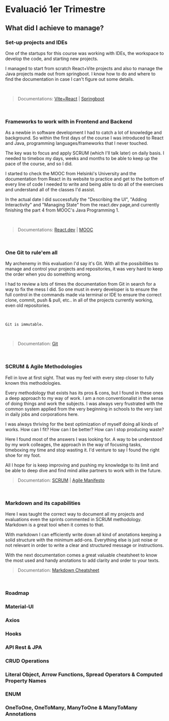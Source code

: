 # Evaluació 1er Trimestre

## What did I achieve to manage?

### Set-up projects and IDEs

One of the startups for this course was working with IDEs, the workspace to develop the code, and starting new projects.
<br>

I managed to start from scratch React+Vite projects and also to manage the Java projects made out from springboot. I know how to do and where to find the documentation in case I can't figure out some details.

<br>

>Documentations: [Vite+React](https://v3.vitejs.dev/guide/) | [Springboot](https://spring.io/projects/spring-boot#learn)

<br>

### Frameworks to work with in Frontend and Backend

As a newbie in software development I had to catch a lot of knowledge and background. So within the first days of the course I was introduced to React and Java, programming languages/frameworks that I never touched.
<br>

The key was to focus and apply SCRUM (which I'll talk later) on daily basis. I needed to timebox my days, weeks and months to be able to keep up the pace of the course, and so I did.
<br>

I started to check the MOOC from Helsinki's University and the documentation from React in its website to practice and get to the bottom of every line of code I needed to write and being able to do all of the exercises and understand all of the classes I'd assist.
<br>

In the actual date I did successfully the "Describing the UI", "Adding Interactivity" and "Managing State" from the react.dev page,and currently finishing the part 4 from MOOC's Java Programming 1.

<br>

>Documentations: [React.dev](https://react.dev/learn) | [MOOC](https://java-programming.mooc.fi/)

<br>

### One Git to rule'em all

My archenemy in this evaluation I'd say it's Git. With all the possibilities to manage and control your projects and repositories, it was very hard to keep the order when you do something wrong.
<br>

I had to review a lots of times the documentation from Git in search for a way to fix the mess I did. So one must in every developer is to ensure the full control in the commands made via terminal or IDE to ensure the correct clone, commit, push & pull, etc.. in all of the projects currently working, even old repositories.

<br>

    Git is immutable.

<br>

>Documentation: [Git](https://git-scm.com/doc)

<br>

### SCRUM & Agile Methodologies

Fell in love at first sight. That was my feel with every step closer to fully known this methodologies.
<br>

Every methodology that exists has its pros & cons, but I found in these ones a deep approach to my way of work. I am a non conventionalist in the sense of doing things and work the subjects. I was always very frustrated with the common system applied from the very beginning in schools to the very last in daily jobs and corporations here.
<br>

I was always thriving for the best optimization of myself doing all kinds of works. How can I fit? How can I be better? How can I stop producing waste?
<br>

Here I found most of the answers I was looking for. A way to be understood by my work colleages, the approach in the way of focusing tasks, timeboxing my time and stop wasting it. I'd venture to say I found the right shoe for my foot.
<br>

All I hope for is keep improving and pushing my knowledge to its limit and be able to deep dive and find mind alike partners to work with in the future.
<br>

>Documentation: [SCRUM](https://albertprofe.dev/scrum/scrum-what-guide.html) | [Agile Manifesto](https://agilemanifesto.org/)

<br>

### Markdown and its capabilities

Here I was taught the correct way to document all my projects and evaluations even the sprints commented in SCRUM methodology. Markdown is a great tool when it comes to that.
<br>

With markdown I can efficiently write down all kind of anotations keeping a solid structure with the minimum add-ons. Everything else is just noise or not relevant in order to write a clear and structured message or instructions.
<br>

With the next documentation comes a great valuable cheatsheet to know the most used and handy anotations to add clarity and order to your texts.
<br>

>Documentation: [Markdown Cheatsheet](https://github.com/AlbertProfe/markdown_PRA/blob/master/Resources/Markdown_guides/markdown_cheat_sheet_opensource.com_.pdf)
<br>

### Roadmap



### Material-UI


### Axios


### Hooks


### API Rest & JPA


### CRUD Operations


### Literal Object, Arrow Functions, Spread Operators & Computed Property Names


### ENUM


### OneToOne, OneToMany, ManyToOne & ManyToMany Annotations